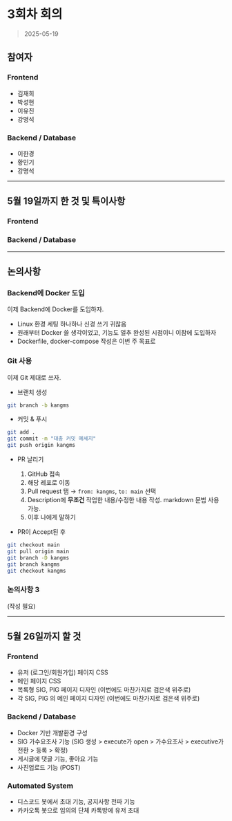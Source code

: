 # 3회차 회의  
> 2025-05-19  

## 참여자  

### Frontend
- 김재희    
- 박성현  
- 이유진  
- 강명석  

### Backend / Database  
- 이한경  
- 황민기  
- 강명석  

---  

## 5월 19일까지 한 것 및 특이사항  

### Frontend  


### Backend / Database  


---  

## 논의사항  

### Backend에 Docker 도입  
이제 Backend에 Docker를 도입하자.  
- Linux 환경 세팅 하나하나 신경 쓰기 귀찮음  
- 원래부터 Docker 쓸 생각이었고, 기능도 얼추 완성된 시점이니 이참에 도입하자  
- Dockerfile, docker-compose 작성은 이번 주 목표로  

### Git 사용  
이제 Git 제대로 쓰자.  

- 브랜치 생성  
```bash
git branch -b kangms
```  

- 커밋 & 푸시  
```bash
git add .
git commit -m "대충 커밋 메세지"
git push origin kangms
```  

- PR 날리기  
  1. GitHub 접속  
  2. 해당 레포로 이동  
  3. Pull request 탭 → `from: kangms`, `to: main` 선택  
  4. Description에 **무조건** 작업한 내용/수정한 내용 작성. markdown 문법 사용 가능.  
  5. 이후 나에게 말하기  

- PR이 Accept된 후  
```bash
git checkout main
git pull origin main
git branch -D kangms
git branch kangms
git checkout kangms
```  

### 논의사항 3  
(작성 필요)  

---  

## 5월 26일까지 할 것  

### Frontend  
- 유저 (로그인/회원가입) 페이지 CSS
- 메인 페이지 CSS
- 목록형 SIG, PIG 페이지 디자인 (이번에도 마찬가지로 검은색 위주로)
- 각 SIG, PIG 의 메인 페이지 디자인 (이번에도 마찬가지로 검은색 위주로)

### Backend / Database  
- Docker 기반 개발환경 구성
- SIG 가수요조사 기능 (SIG 생성 > execute가 open > 가수요조사 > executive가 전환 > 등록 > 확정)  
- 게시글에 댓글 기능, 좋아요 기능
- 사진업로드 기능 (POST)

### Automated System
- 디스코드 봇에서 초대 기능, 공지사항 전파 기능
- 카카오톡 봇으로 임의의 단체 카톡방에 유저 초대
